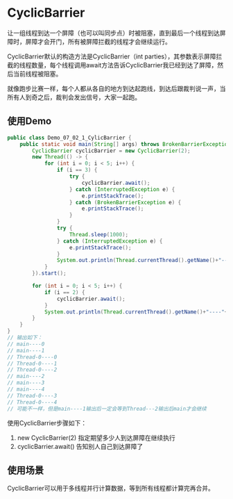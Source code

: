# CyclicBarrier

让一组线程到达一个屏障（也可以叫同步点）时被阻塞，直到最后一个线程到达屏障时，屏障才会开门，所有被屏障拦截的线程才会继续运行。

CyclicBarrier默认的构造方法是CyclicBarrier（int parties），其参数表示屏障拦截的线程数量，每个线程调用await方法告诉CyclicBarrier我已经到达了屏障，然后当前线程被阻塞。

就像跑步比赛一样，每个人都从各自的地方到达起跑线，到达后跟裁判说一声，当所有人到奇之后，裁判会发出信号，大家一起跑。

## 使用Demo

```java
public class Demo_07_02_1_CylicBarrier {
    public static void main(String[] args) throws BrokenBarrierException, InterruptedException {
        CyclicBarrier cyclicBarrier = new CyclicBarrier(2);
        new Thread(() -> {
            for (int i = 0; i < 5; i++) {
                if (i == 3) {
                    try {
                        cyclicBarrier.await();
                    } catch (InterruptedException e) {
                        e.printStackTrace();
                    } catch (BrokenBarrierException e) {
                        e.printStackTrace();
                    }
                }
                try {
                    Thread.sleep(1000);
                } catch (InterruptedException e) {
                    e.printStackTrace();
                }
                System.out.println(Thread.currentThread().getName()+"----"+i);
            }
        }).start();

        for (int i = 0; i < 5; i++) {
            if (i == 2) {
                cyclicBarrier.await();
            }
            System.out.println(Thread.currentThread().getName()+"----"+i);
        }
    }
}
// 输出如下：
// main----0
// main----1
// Thread-0----0
// Thread-0----1
// Thread-0----2
// main----2
// main----3
// main----4
// Thread-0----3
// Thread-0----4
// 可能不一样，但是main----1输出后一定会等到Thread---2输出后main才会继续
```

使用CyclicBarrier步骤如下：

1. new CyclicBarrier(2) 指定期望多少人到达屏障在继续执行
2. cyclicBarrier.await() 告知别人自己到达屏障了

## 使用场景

CyclicBarrier可以用于多线程并行计算数据，等到所有线程都计算完再合并。

